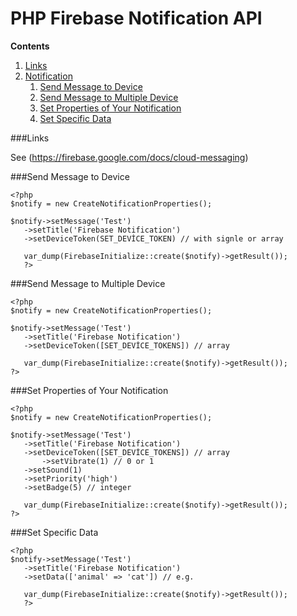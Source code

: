 # PHP Firebase Notification API

**Contents**
1. [Links](#links)
2. [Notification](#send)
   1. [Send Message to Device](#send)
   2. [Send Message to Multiple Device](#multiple)
   3. [Set Properties of Your Notification](#properties)
   4. [Set Specific Data](#data)

<a name="links"></a>
###Links

See (https://firebase.google.com/docs/cloud-messaging)

<a name="send"></a>
###Send Message to Device

    <?php
	$notify = new CreateNotificationProperties();
	
	$notify->setMessage('Test')
	   ->setTitle('Firebase Notification')
	   ->setDeviceToken(SET_DEVİCE_TOKEN) // with signle or array
	   
	   var_dump(FirebaseInitialize::create($notify)->getResult());
	   ?>

<a name="multiple"></a>
###Send Message to Multiple Device

    <?php
	$notify = new CreateNotificationProperties();
	
	$notify->setMessage('Test')
	   ->setTitle('Firebase Notification')
	   ->setDeviceToken([SET_DEVİCE_TOKENS]) // array
	   
	   var_dump(FirebaseInitialize::create($notify)->getResult());
	?>

<a name="properties"></a>
###Set Properties of Your Notification

    <?php
	$notify = new CreateNotificationProperties();
	
	$notify->setMessage('Test')
	   ->setTitle('Firebase Notification')
	   ->setDeviceToken([SET_DEVİCE_TOKENS]) // array
	   	   ->setVibrate(1) // 0 or 1
	   ->setSound(1)
	   ->setPriority('high')
	   ->setBadge(5) // integer
	   
	   var_dump(FirebaseInitialize::create($notify)->getResult());
	?>

<a name="data"></a>
###Set Specific Data

    <?php
	$notify->setMessage('Test')
	   ->setTitle('Firebase Notification')
	   ->setData(['animal' => 'cat']) // e.g.
	   
	   var_dump(FirebaseInitialize::create($notify)->getResult());
	   ?>